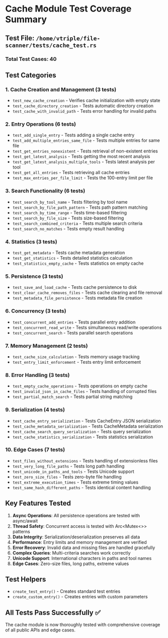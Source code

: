 # Cache Module Test Coverage Summary

## Test File: `/home/vtriple/file-scanner/tests/cache_test.rs`

### Total Test Cases: 40

## Test Categories

### 1. **Cache Creation and Management** (3 tests)
- `test_new_cache_creation` - Verifies cache initialization with empty state
- `test_cache_directory_creation` - Tests automatic directory creation
- `test_cache_with_invalid_path` - Tests error handling for invalid paths

### 2. **Entry Operations** (6 tests)
- `test_add_single_entry` - Tests adding a single cache entry
- `test_add_multiple_entries_same_file` - Tests multiple entries for same file
- `test_get_entries_nonexistent` - Tests retrieval of non-existent entries
- `test_get_latest_analysis` - Tests getting the most recent analysis
- `test_get_latest_analysis_multiple_tools` - Tests latest analysis per tool
- `test_get_all_entries` - Tests retrieving all cache entries
- `test_max_entries_per_file_limit` - Tests the 100-entry limit per file

### 3. **Search Functionality** (6 tests)
- `test_search_by_tool_name` - Tests filtering by tool name
- `test_search_by_file_path_pattern` - Tests path pattern matching
- `test_search_by_time_range` - Tests time-based filtering
- `test_search_by_file_size` - Tests size-based filtering
- `test_search_combined_criteria` - Tests multiple search criteria
- `test_search_no_matches` - Tests empty result handling

### 4. **Statistics** (3 tests)
- `test_get_metadata` - Tests cache metadata generation
- `test_get_statistics` - Tests detailed statistics calculation
- `test_statistics_empty_cache` - Tests statistics on empty cache

### 5. **Persistence** (3 tests)
- `test_save_and_load_cache` - Tests cache persistence to disk
- `test_clear_cache_removes_files` - Tests cache clearing and file removal
- `test_metadata_file_persistence` - Tests metadata file creation

### 6. **Concurrency** (3 tests)
- `test_concurrent_add_entries` - Tests parallel entry addition
- `test_concurrent_read_write` - Tests simultaneous read/write operations
- `test_concurrent_search` - Tests parallel search operations

### 7. **Memory Management** (2 tests)
- `test_cache_size_calculation` - Tests memory usage tracking
- `test_entry_limit_enforcement` - Tests entry limit enforcement

### 8. **Error Handling** (3 tests)
- `test_empty_cache_operations` - Tests operations on empty cache
- `test_invalid_json_in_cache_files` - Tests handling of corrupted files
- `test_partial_match_search` - Tests partial string matching

### 9. **Serialization** (4 tests)
- `test_cache_entry_serialization` - Tests CacheEntry JSON serialization
- `test_cache_metadata_serialization` - Tests CacheMetadata serialization
- `test_cache_search_query_serialization` - Tests query serialization
- `test_cache_statistics_serialization` - Tests statistics serialization

### 10. **Edge Cases** (7 tests)
- `test_files_without_extensions` - Tests handling of extensionless files
- `test_very_long_file_paths` - Tests long path handling
- `test_unicode_in_paths_and_tools` - Tests Unicode support
- `test_zero_size_files` - Tests zero-byte file handling
- `test_extreme_execution_times` - Tests extreme timing values
- `test_same_hash_different_paths` - Tests identical content handling

## Key Features Tested

1. **Async Operations**: All persistence operations are tested with async/await
2. **Thread Safety**: Concurrent access is tested with Arc<Mutex<>> patterns
3. **Data Integrity**: Serialization/deserialization preserves all data
4. **Performance**: Entry limits and memory management are verified
5. **Error Recovery**: Invalid data and missing files are handled gracefully
6. **Complex Queries**: Multi-criteria searches work correctly
7. **Unicode Support**: International characters in paths and tool names
8. **Edge Cases**: Zero-size files, long paths, extreme values

## Test Helpers

- `create_test_entry()` - Creates standard test entries
- `create_custom_entry()` - Creates entries with custom parameters

## All Tests Pass Successfully ✅

The cache module is now thoroughly tested with comprehensive coverage of all public APIs and edge cases.